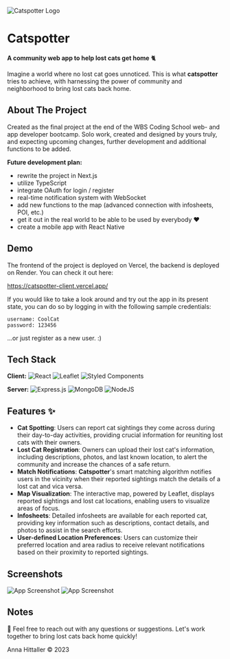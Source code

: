 
![Catspotter Logo](https://res.cloudinary.com/dgum1eu6e/image/upload/v1688899573/catspotter-assets/catspotter_logo_dark_mur6nz.png)


# Catspotter 
**A community web app to help lost cats get home** 🐈

Imagine a world where no lost cat goes unnoticed. This is what **catspotter** tries to achieve, with harnessing the power of community and neighborhood to bring lost cats back home.


## About The Project
Created as the final project at the end of the WBS Coding School web- and app developer bootcamp. Solo work, created and designed by yours truly, and expecting upcoming changes, further development and additional functions to be added.

**Future development plan:**
 - rewrite the project in Next.js
 - utilize TypeScript 
 - integrate OAuth for login / register
 - real-time notification system with WebSocket
 - add new functions to the map (advanced connection with infosheets, POI, etc.)
 - get it out in the real world to be able to be used by everybody ❤️
 - create a mobile app with React Native


## Demo

The frontend of the project is deployed on Vercel, the backend is deployed on Render.
You can check it out here: 

https://catspotter-client.vercel.app/

If you would like to take a look around and try out the app in its present state, you can do so by logging in with the following sample credentials:

````
username: CoolCat
password: 123456
````

...or just register as a new user. :) 

## Tech Stack

**Client:** 
![React](https://img.shields.io/badge/react-%2320232a.svg?style=for-the-badge&logo=react&logoColor=%2361DAFB) 
![Leaflet](https://img.shields.io/badge/Leaflet-white?style=for-the-badge&color=B3DF5F&logoColor=white&logo=leaflet) 
![Styled Components](https://img.shields.io/badge/styled--components-DB7093?style=for-the-badge&logo=styled-components&logoColor=white)

**Server:** 
![Express.js](https://img.shields.io/badge/express.js-%23404d59.svg?style=for-the-badge&logo=express&logoColor=%2361DAFB)
![MongoDB](https://img.shields.io/badge/MongoDB-%234ea94b.svg?style=for-the-badge&logo=mongodb&logoColor=white)
![NodeJS](https://img.shields.io/badge/node.js-6DA55F?style=for-the-badge&logo=node.js&logoColor=white)

## Features ✨

- **Cat Spotting**: Users can report cat sightings they come across during their day-to-day activities, providing crucial information for reuniting lost cats with their owners.
- **Lost Cat Registration**: Owners can upload their lost cat's information, including descriptions, photos, and last known location, to alert the community and increase the chances of a safe return.
- **Match Notifications**: **Catspotter**'s smart matching algorithm notifies users in the vicinity when their reported sightings match the details of a lost cat and vica versa.
- **Map Visualization**: The interactive map, powered by Leaflet, displays reported sightings and lost cat locations, enabling users to visualize areas of focus.
- **Infosheets**: Detailed infosheets are available for each reported cat, providing key information such as descriptions, contact details, and photos to assist in the search efforts.
- **User-defined Location Preferences**: Users can customize their preferred location and area radius to receive relevant notifications based on their proximity to reported sightings.

## Screenshots

<img src="https://res.cloudinary.com/dgum1eu6e/image/upload/v1690365456/map_e8rome.png" alt="App Screenshot" style="max-width: 350px;" />
<img src="https://res.cloudinary.com/dgum1eu6e/image/upload/v1690365781/infosheet2_dxyckf.jpg" alt="App Screenshot" style="max-width: 350px;" />



## Notes

👋 Feel free to reach out with any questions or suggestions. Let's work together to bring lost cats back home quickly!

Anna Hittaller © 2023



